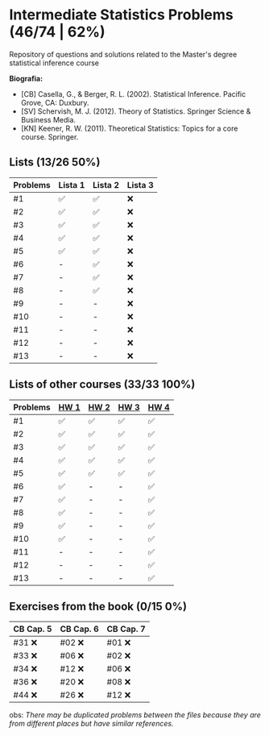 # Intermediate Statistics Problems (46/74 | 62%)
Repository of questions and solutions related to the Master's degree statistical inference course

**Biografia:**
- [CB] Casella, G., & Berger, R. L. (2002). Statistical Inference. Pacific Grove, CA: Duxbury.
- [SV] Schervish, M. J. (2012). Theory of Statistics. Springer Science & Business Media.
- [KN] Keener, R. W. (2011). Theoretical Statistics: Topics for a core course. Springer.


## Lists (13/26 50%)
Problems | Lista 1 | Lista 2 | Lista 3
----|----|-----|----
#1  | ✅ | ✅ | ❌
#2  | ✅ | ✅ | ❌
#3  | ✅ | ✅ | ❌
#4  | ✅ | ✅ | ❌
#5  | ✅ | ✅ | ❌
#6  | -  | ✅ | ❌
#7  | -  | ✅ | ❌
#8  | -  | ✅ | ❌
#9  | -  | -  | ❌
#10 | -  | -  | ❌
#11 | -  | -  | ❌
#12 | -  | -  | ❌
#13 | -  | -  | ❌

## Lists of other courses (33/33 100%)
Problems | [HW 1](https://www.stat.cmu.edu/~larry/=stat705/homework1.pdf) | [HW 2](https://www.stat.cmu.edu/~larry/=stat705/Homework2.pdf) | [HW 3](https://www.stat.cmu.edu/~larry/=stat705/Homework3.pdf) | [HW 4](https://github.com/maxbiostat/Statistical_Inference_MSc/blob/main/listas/lista1_InfEst_MSc.pdf)
----|----|----|----|----
#1  | ✅ | ✅ | ✅ | ✅
#2  | ✅ | ✅ | ✅ | ✅
#3  | ✅ | ✅ | ✅ | ✅
#4  | ✅ | ✅ | ✅ | ✅
#5  | ✅ | ✅ | ✅ | ✅
#6  | ✅ | -  | -  | ✅
#7  | ✅ | -  | -  | ✅
#8  | ✅ | -  | -  | ✅
#9  | ✅ | -  | -  | ✅
#10 | ✅ | -  | -  | ✅
#11 | -  | -  | -  | ✅
#12 | -  | -  | -  | ✅
#13 | -  | -  | -  | ✅

## Exercises from the book (0/15 0%)
CB Cap. 5 | CB Cap. 6 | CB Cap. 7
----|----|----
#31 ❌ | #02 ❌ | #01 ❌
#33 ❌ | #06 ❌ | #02 ❌
#34 ❌ | #12 ❌ | #06 ❌
#36 ❌ | #20 ❌ | #08 ❌
#44 ❌ | #26 ❌ | #12 ❌


obs: _There may be duplicated problems between the files because they are from different places but have similar references._
